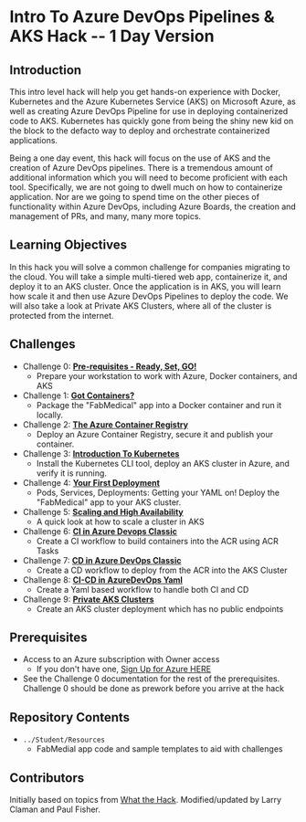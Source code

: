 # Intro To Azure DevOps Pipelines & AKS Hack -- 1 Day Version

## Introduction
This intro level hack will help you get hands-on experience with Docker, Kubernetes and the Azure Kubernetes Service (AKS) on Microsoft Azure, as well as creating Azure DevOps Pipeline for use in deploying containerized code to AKS. Kubernetes has quickly gone from being the shiny new kid on the block to the defacto way to deploy and orchestrate containerized applications.

Being a one day event, this hack will focus on the use of AKS and the creation of Azure DevOps pipelines.  There is a tremendous amount of additional information which you will need to become proficient with each tool.  Specifically, we are not going to dwell much on how to containerize application.  Nor are we going to spend time on the other pieces of functionality within Azure DevOps, including Azure Boards, the creation and management of PRs, and many, many more topics.  

## Learning Objectives
In this hack you will solve a common challenge for companies migrating to the cloud. You will take a simple multi-tiered web app, containerize it, and deploy it to an AKS cluster. Once the application is in AKS, you will learn how scale it and then use Azure DevOps Pipelines to deploy the code.  We will also take a look at Private AKS Clusters, where all of the cluster is protected from the internet.

## Challenges
- Challenge 0: **[Pre-requisites - Ready, Set, GO!](Student/00-prereqs.md)**
   - Prepare your workstation to work with Azure, Docker containers, and AKS
- Challenge 1: **[Got Containers?](Student/01-containers.md)**
   - Package the "FabMedical" app into a Docker container and run it locally.
- Challenge 2: **[The Azure Container Registry](Student/02-acr.md)**
   - Deploy an Azure Container Registry, secure it and publish your container.
- Challenge 3: **[Introduction To Kubernetes](Student/03-k8sintro.md)**
   - Install the Kubernetes CLI tool, deploy an AKS cluster in Azure, and verify it is running.
- Challenge 4: **[Your First Deployment](Student/04-k8sdeployment.md)**
   - Pods, Services, Deployments: Getting your YAML on! Deploy the "FabMedical" app to your AKS cluster. 
- Challenge 5: **[Scaling and High Availability](Student/05-scaling.md)**
   - A quick look at how to scale a cluster in AKS
- Challenge 6: **[CI in Azure Devops Classic](Student/06-CI-in-Azure-Devops-Classic.md)**
   - Create a CI workflow to build containers into the ACR using ACR Tasks
- Challenge 7: **[CD in Azure DevOps Classic](Student/07-CD-in-Azure-DevOps-Classic.md)**
   - Create a CD workflow to deploy from the ACR into the AKS Cluster
- Challenge 8: **[CI-CD in AzureDevOps Yaml](Student/08-CI-CD-in-Azure-DevOps-Yaml.md)**
   - Create a Yaml based workflow to handle both CI and CD
- Challenge 9: **[Private AKS Clusters](Student/09-privateaks.md)**
   - Create an AKS cluster deployment which has no public endpoints
   
## Prerequisites

- Access to an Azure subscription with Owner access
   - If you don't have one, [Sign Up for Azure HERE](https://azure.microsoft.com/en-us/free/)
- See the Challenge 0 documentation for the rest of the prerequisites.  Challenge 0 should be done as prework before you arrive at the hack

## Repository Contents
- `../Student/Resources`
   - FabMedial app code and sample templates to aid with challenges

## Contributors
Initially based on topics from [What the Hack](https://github.com/microsoft/WhatTheHack).  Modified/updated by Larry Claman and Paul Fisher.
